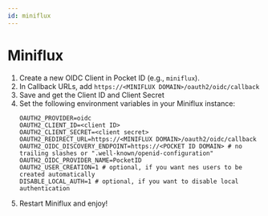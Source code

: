 ```yaml
---
id: miniflux
---
```


# Miniflux

1. Create a new OIDC Client in Pocket ID (e.g., `miniflux`).
2. In Callback URLs, add `https://<MINIFLUX DOMAIN>/oauth2/oidc/callback`
3. Save and get the Client ID and Client Secret
4. Set the following environment variables in your Miniflux instance:
   ```env
   OAUTH2_PROVIDER=oidc
   OAUTH2_CLIENT_ID=<client ID>
   OAUTH2_CLIENT_SECRET=<client secret>
   OAUTH2_REDIRECT_URL=https://<MINIFLUX DOMAIN>/oauth2/oidc/callback
   OAUTH2_OIDC_DISCOVERY_ENDPOINT=https://<POCKET ID DOMAIN> # no trailing slashes or ".well-known/openid-configuration"
   OAUTH2_OIDC_PROVIDER_NAME=PocketID
   OAUTH2_USER_CREATION=1 # optional, if you want nes users to be created automatically
   DISABLE_LOCAL_AUTH=1 # optional, if you want to disable local authentication
   ```
5. Restart Miniflux and enjoy!
